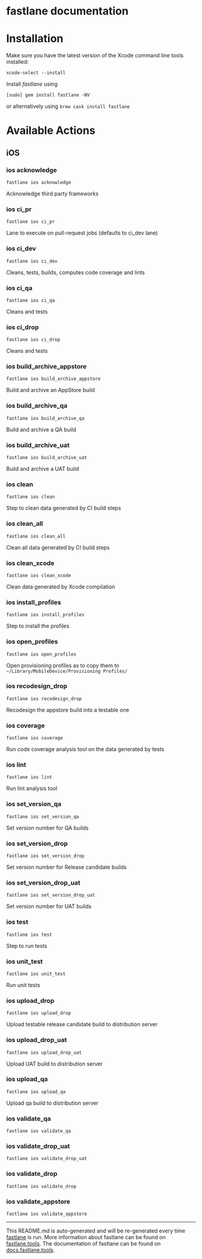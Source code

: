 fastlane documentation
================
# Installation

Make sure you have the latest version of the Xcode command line tools installed:

```
xcode-select --install
```

Install _fastlane_ using
```
[sudo] gem install fastlane -NV
```
or alternatively using `brew cask install fastlane`

# Available Actions
## iOS
### ios acknowledge
```
fastlane ios acknowledge
```
Acknowledge third party frameworks
### ios ci_pr
```
fastlane ios ci_pr
```
Lane to execute on pull-request jobs (defaults to ci_dev lane)
### ios ci_dev
```
fastlane ios ci_dev
```
Cleans, tests, builds, computes code coverage and lints
### ios ci_qa
```
fastlane ios ci_qa
```
Cleans and tests
### ios ci_drop
```
fastlane ios ci_drop
```
Cleans and tests
### ios build_archive_appstore
```
fastlane ios build_archive_appstore
```
Build and archive an AppStore build
### ios build_archive_qa
```
fastlane ios build_archive_qa
```
Build and archive a QA build
### ios build_archive_uat
```
fastlane ios build_archive_uat
```
Build and archive a UAT build
### ios clean
```
fastlane ios clean
```
Step to clean data generated by CI build steps
### ios clean_all
```
fastlane ios clean_all
```
Clean all data generated by CI build steps
### ios clean_xcode
```
fastlane ios clean_xcode
```
Clean data generated by Xcode compilation
### ios install_profiles
```
fastlane ios install_profiles
```
Step to install the profiles
### ios open_profiles
```
fastlane ios open_profiles
```
Open provisioning profiles as to copy them to `~/Library/MobileDevice/Provisioning Profiles/`
### ios recodesign_drop
```
fastlane ios recodesign_drop
```
Recodesign the appstore build into a testable one
### ios coverage
```
fastlane ios coverage
```
Run code coverage analysis tool on the data generated by tests
### ios lint
```
fastlane ios lint
```
Run lint analysis tool
### ios set_version_qa
```
fastlane ios set_version_qa
```
Set version number for QA builds
### ios set_version_drop
```
fastlane ios set_version_drop
```
Set version number for Release candidate builds
### ios set_version_drop_uat
```
fastlane ios set_version_drop_uat
```
Set version number for UAT builds
### ios test
```
fastlane ios test
```
Step to run tests
### ios unit_test
```
fastlane ios unit_test
```
Run unit tests
### ios upload_drop
```
fastlane ios upload_drop
```
Upload testable release candidate build to distribution server
### ios upload_drop_uat
```
fastlane ios upload_drop_uat
```
Upload UAT build to distribution server
### ios upload_qa
```
fastlane ios upload_qa
```
Upload qa build to distribution server
### ios validate_qa
```
fastlane ios validate_qa
```

### ios validate_drop_uat
```
fastlane ios validate_drop_uat
```

### ios validate_drop
```
fastlane ios validate_drop
```

### ios validate_appstore
```
fastlane ios validate_appstore
```


----

This README.md is auto-generated and will be re-generated every time [fastlane](https://fastlane.tools) is run.
More information about fastlane can be found on [fastlane.tools](https://fastlane.tools).
The documentation of fastlane can be found on [docs.fastlane.tools](https://docs.fastlane.tools).
